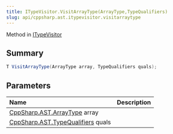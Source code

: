 ```yaml
---
title: ITypeVisitor.VisitArrayType(ArrayType,TypeQualifiers)
slug: api/cppsharp.ast.itypevisitor.visitarraytype
---
```

Method in [ITypeVisitor](/api/cppsharp/ast/itypevisitor)

## Summary



```csharp
T VisitArrayType(ArrayType array, TypeQualifiers quals);
```

## Parameters

|Name|Description|
|:---|:---|
|[CppSharp.AST.ArrayType](/api/cppsharp/ast/arraytype) array||
|[CppSharp.AST.TypeQualifiers](/api/cppsharp/ast/typequalifiers) quals||

